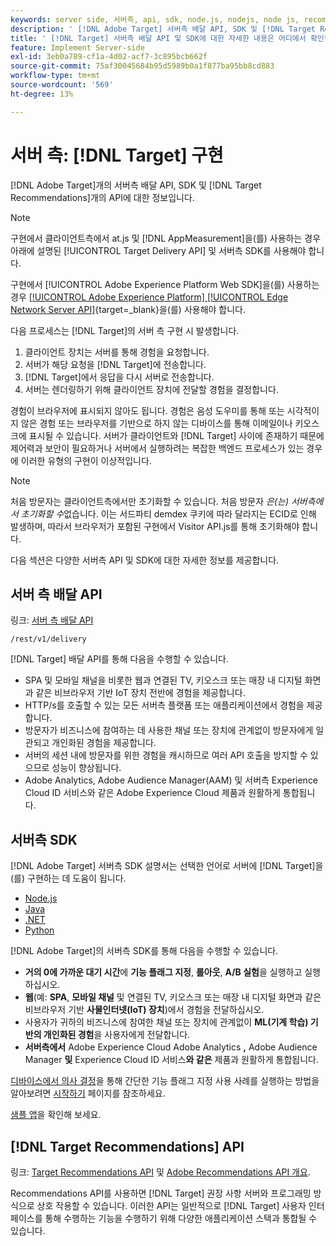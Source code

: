 ```yaml
---
keywords: server side, 서버측, api, sdk, node.js, nodejs, node js, recommendations api, api, api, server side1
description: ' [!DNL Adobe Target] 서버측 배달 API, SDK 및 [!DNL Target Recommendations] API에 대해 알아봅니다.'
title: ' [!DNL Target] 서버측 배달 API 및 SDK에 대한 자세한 내용은 어디에서 확인할 수 있습니까?'
feature: Implement Server-side
exl-id: 3eb0a789-cf1a-4d02-acf7-3c895bcb662f
source-git-commit: 75af30045684b95d5989b0a1f877ba95bb8cd883
workflow-type: tm+mt
source-wordcount: '569'
ht-degree: 13%

---
```


# 서버 측: [!DNL Target] 구현

[!DNL Adobe Target]개의 서버측 배달 API, SDK 및 [!DNL Target Recommendations]개의 API에 대한 정보입니다.

>[!NOTE]
>
>구현에서 클라이언트측에서 at.js 및 [!DNL AppMeasurement]을(를) 사용하는 경우 아래에 설명된 [!UICONTROL Target Delivery API] 및 서버측 SDK를 사용해야 합니다.
>
>구현에서 [!UICONTROL Adobe Experience Platform Web SDK]을(를) 사용하는 경우 [[!UICONTROL Adobe Experience Platform] [!UICONTROL Edge Network Server API]](https://experienceleague.adobe.com/en/docs/experience-platform/edge-network-server-api/overview){target=_blank}을(를) 사용해야 합니다.

다음 프로세스는 [!DNL Target]의 서버 측 구현 시 발생합니다.

1. 클라이언트 장치는 서버를 통해 경험을 요청합니다.
1. 서버가 해당 요청을 [!DNL Target]에 전송합니다.
1. [!DNL Target]에서 응답을 다시 서버로 전송합니다.
1. 서버는 렌더링하기 위해 클라이언트 장치에 전달할 경험을 결정합니다.

경험이 브라우저에 표시되지 않아도 됩니다. 경험은 음성 도우미를 통해 또는 시각적이지 않은 경험 또는 브라우저를 기반으로 하지 않는 디바이스를 통해 이메일이나 키오스크에 표시될 수 있습니다. 서버가 클라이언트와 [!DNL Target] 사이에 존재하기 때문에 제어력과 보안이 필요하거나 서버에서 실행하려는 복잡한 백엔드 프로세스가 있는 경우에 이러한 유형의 구현이 이상적입니다.

>[!NOTE]
>
>처음 방문자는 클라이언트측에서만 초기화할 수 있습니다. 처음 방문자 *은(는) 서버측에서 초기화할 수*&#x200B;없습니다. 이는 서드파티 demdex 쿠키에 따라 달라지는 ECID로 인해 발생하며, 따라서 브라우저가 포함된 구현에서 Visitor API.js를 통해 초기화해야 합니다.

다음 섹션은 다양한 서버측 API 및 SDK에 대한 자세한 정보를 제공합니다.

## 서버 측 배달 API

링크: [서버 측 배달 API](/help/dev/implement/delivery-api/overview.md)

`/rest/v1/delivery`

[!DNL Target] 배달 API를 통해 다음을 수행할 수 있습니다.

* SPA 및 모바일 채널을 비롯한 웹과 연결된 TV, 키오스크 또는 매장 내 디지털 화면과 같은 비브라우저 기반 IoT 장치 전반에 경험을 제공합니다.
* HTTP/s를 호출할 수 있는 모든 서버측 플랫폼 또는 애플리케이션에서 경험을 제공합니다.
* 방문자가 비즈니스에 참여하는 데 사용한 채널 또는 장치에 관계없이 방문자에게 일관되고 개인화된 경험을 제공합니다.
* 서버의 세션 내에 방문자를 위한 경험을 캐시하므로 여러 API 호출을 방지할 수 있으므로 성능이 향상됩니다.
* Adobe Analytics, Adobe Audience Manager(AAM) 및 서버측 Experience Cloud ID 서비스와 같은 Adobe Experience Cloud 제품과 원활하게 통합됩니다.

## 서버측 SDK

[!DNL Adobe Target] 서버측 SDK 설명서는 선택한 언어로 서버에 [!DNL Target]을(를) 구현하는 데 도움이 됩니다.

* [Node.js](node-js/overview.md)
* [Java](java/overview.md)
* [.NET](net/overview.md)
* [Python](python/overview.md)

[!DNL Adobe Target]의 서버측 SDK를 통해 다음을 수행할 수 있습니다.

* **거의 0에 가까운 대기 시간**&#x200B;에 **기능 플래그 지정**, **롤아웃**, **A/B 실험**&#x200B;을 실행하고 실행하십시오.
* **웹**(예: **SPA**, **모바일 채널** 및 연결된 TV, 키오스크 또는 매장 내 디지털 화면과 같은 비브라우저 기반 **사물인터넷(IoT) 장치**)에서 경험을 전달하십시오.
* 사용자가 귀하의 비즈니스에 참여한 채널 또는 장치에 관계없이 **ML(기계 학습) 기반의 개인화된 경험**&#x200B;을 사용자에게 전달합니다.
* **서버측에서** Adobe Experience Cloud Adobe Analytics **,** Adobe Audience Manager **및** Experience Cloud ID 서비스&#x200B;**와 같은** 제품과 원활하게 통합됩니다.

[디바이스에서 의사 결정](sdk-guides/on-device-decisioning/overview.md)을 통해 간단한 기능 플래그 지정 사용 사례를 실행하는 방법을 알아보려면 [시작하기](sdk-guides/getting-started/getting-started.md) 페이지를 참조하세요.

[샘플 앱](sdk-guides/sample-apps/sample-apps.md)을 확인해 보세요.

## [!DNL Target Recommendations] API

링크: [Target Recommendations API](https://developers.adobetarget.com/api/recommendations) 및 [Adobe Recommendations API 개요](../../before-administer/recs-api/overview.md).

Recommendations API를 사용하면 [!DNL Target] 권장 사항 서버와 프로그래밍 방식으로 상호 작용할 수 있습니다. 이러한 API는 일반적으로 [!DNL Target] 사용자 인터페이스를 통해 수행하는 기능을 수행하기 위해 다양한 애플리케이션 스택과 통합될 수 있습니다.
